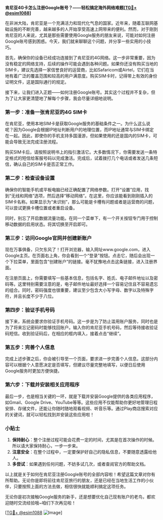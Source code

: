 **肯尼亚4G卡怎么注册Google账号？——轻松搞定海外网络难题[[TG💪+ @esim1088](https://t.me/s/esim1088)]**

在非洲大陆，肯尼亚是一个充满活力和现代化气息的国家。近年来，随着互联网基础设施的不断完善，越来越多的人开始享受高速上网带来的便利。然而，对于刚到肯尼亚的人来说，尤其是那些需要使用Google服务的朋友来说，可能对如何注册Google账号感到困惑。今天，我们就来聊聊这个问题，并分享一些实用的小技巧。

首先，确保你的设备已经成功连接到了肯尼亚的4G网络。这一步非常重要，因为没有稳定的网络支持，后续的操作可能会遇到各种问题。如果你还没有购买当地的SIM卡，建议先选择一家信誉良好的运营商，比如Safaricom或Airtel，它们在当地有着广泛的覆盖范围和较高的用户满意度。购买SIM卡时，记得带上有效的身份证明文件，这是国际通行的规定。

接下来，让我们进入正题——如何注册Google账号。其实这个过程并不复杂，但为了让大家更清楚地了解每个步骤，我会尽量详细地说明。

### 第一步：准备一张肯尼亚的4G SIM卡

在肯尼亚，使用本地SIM卡是获取Google服务的基础条件之一。为什么这么说呢？因为Google会根据IP地址判断用户的地理位置，而IP地址通常与SIM卡绑定在一起。因此，即使你的手机支持多国漫游，但如果使用的还是国内的SIM卡，可能会导致无法完成注册流程。

购买SIM卡后，请按照说明书上的指引激活它。大多数情况下，你需要发送一条特定格式的短信给客服号码以完成激活。完成后，试着拨打几个电话或者发送几条短信，确认自己的SIM卡是否正常工作。

### 第二步：检查设备设置

确保你的智能手机或平板电脑已经正确配置了网络参数。打开“设置”应用，找到“无线和网络”选项，然后选择“移动网络”。在这里，你应该能看到刚刚插入的SIM卡名称。如果显示为“未识别”，那么可能是卡槽有问题或者是运营商的问题，可以尝试更换卡槽位置或者重启设备。

同时，别忘了开启数据流量功能。在同一个菜单下，有一个开关按钮专门用于控制移动数据的启用状态。将其切换至开启即可。

### 第三步：访问Google官网并创建新账户

现在万事俱备，只欠东风了！打开浏览器，输入网址www.google.com，进入Google主页。在页面右上角，你会看到一个“登录”按钮。点击它，随后会出现一个下拉菜单，里面包含“创建账户”的链接。毫不犹豫地点击这条链接，进入注册界面。

在注册页面上，你需要填写一些基本信息，包括名字、姓氏、电子邮件地址以及密码等。这里特别需要注意的是，电子邮件地址最好选择一个容易记住且不容易遗忘的组合。同时，密码强度也很重要，建议至少包含大小写字母、数字以及特殊字符，并且长度不少于八位。

### 第四步：验证手机号码

接下来，系统会要求你验证手机号码。这一步是为了防止滥用账户服务，同时也是为了将来忘记密码时能够找回账户。输入你的肯尼亚手机号码，然后等待接收验证码短信。收到验证码后，在相应的框内填入，接着点击“继续”。

### 第五步：完善个人信息

完成上述步骤之后，你会被引导至一个页面，要求进一步完善个人信息。这部分内容可以根据个人意愿决定是否填写，但建议尽量完整地填写，以便日后使用Google服务时更加方便快捷。

### 第六步：下载并安装相关应用程序

最后一步，也是相当关键的一环，就是下载并安装Google提供的各类应用程序，如Gmail、Google Drive、YouTube等等。这些应用不仅能帮助你更好地管理日程安排、存储文件，还能让你随时随地观看视频、听音乐等。通过Play商店搜索对应的关键词，就可以轻松找到并安装这些应用啦！

### 小贴士

1. **保持耐心**：整个注册过程可能会花费一定的时间，尤其是在首次操作的时候。所以请大家保持耐心，一步一步来。
2. **注意安全**：在整个过程中，一定要保护好自己的隐私信息，不要随意透露给他人。
3. **多尝试**：如果遇到任何问题，不妨多试几次，或者查阅官方的帮助文档。

以上就是关于如何在肯尼亚注册Google账号的全部内容啦！希望这篇文章对你有所帮助。无论你是即将前往肯尼亚旅行的朋友，还是已经在当地生活工作的小伙伴，只要按照上面的方法去做，相信很快就能顺利搞定这项任务。

无论你是初次接触Google服务的新手，还是想要优化自己现有账户的老鸟，都欢迎随时交流经验哦~咱们下次再见啦！

[[TG💪+ @esim1088](https://t.me/s/esim1088) ![Image](https://i.postimg.cc/4NQfJmqS/Snipaste-2025-05-13-00-14-12.png)]